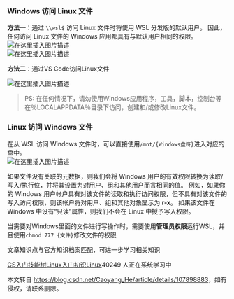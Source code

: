  

### Windows 访问 Linux 文件

**方法一**：通过 `\\wsl$` 访问 Linux 文件时将使用 WSL 分发版的默认用户。 因此，任何访问 Linux 文件的 Windows 应用都具有与默认用户相同的权限。  
![在这里插入图片描述](https://img-blog.csdnimg.cn/20200809195209271.png?x-oss-process=image/watermark,type_ZmFuZ3poZW5naGVpdGk,shadow_10,text_aHR0cHM6Ly9ibG9nLmNzZG4ubmV0L0Nhb3lhbmdfSGU=,size_16,color_FFFFFF,t_70)  
![在这里插入图片描述](https://img-blog.csdnimg.cn/20200809195236629.png?x-oss-process=image/watermark,type_ZmFuZ3poZW5naGVpdGk,shadow_10,text_aHR0cHM6Ly9ibG9nLmNzZG4ubmV0L0Nhb3lhbmdfSGU=,size_16,color_FFFFFF,t_70)

**方法二**：通过VS Code访问Linux文件

![在这里插入图片描述](https://img-blog.csdnimg.cn/20200809195524622.png?x-oss-process=image/watermark,type_ZmFuZ3poZW5naGVpdGk,shadow_10,text_aHR0cHM6Ly9ibG9nLmNzZG4ubmV0L0Nhb3lhbmdfSGU=,size_16,color_FFFFFF,t_70)

> PS: 在任何情况下，请勿使用Windows应用程序，工具，脚本，控制台等在％LOCALAPPDATA％目录下访问，创建和/或修改Linux文件。

### Linux 访问 Windows 文件

在从 WSL 访问 Windows 文件时，可以直接使用`/mnt/{Windows盘符}`进入对应的盘中。  
![在这里插入图片描述](https://img-blog.csdnimg.cn/20200809195120235.png?x-oss-process=image/watermark,type_ZmFuZ3poZW5naGVpdGk,shadow_10,text_aHR0cHM6Ly9ibG9nLmNzZG4ubmV0L0Nhb3lhbmdfSGU=,size_16,color_FFFFFF,t_70)

如果文件没有关联的元数据，则我们会将 Windows 用户的有效权限转换为读取/写入/执行位，并将其设置为对用户、组和其他用户而言相同的值。 例如，如果你的 Windows 用户帐户具有对该文件的读取和执行访问权限，但不具有对该文件的写入访问权限，则该帐户将对用户、组和其他对象显示为 **r-x**。 如果该文件在 Windows 中设有“只读”属性，则我们不会在 Linux 中授予写入权限。

当需要对Windows里面的文件进行写操作时，需要使用**管理员权限**运行WSL，并且使用`chmod 777 {文件}`修改文件的权限

 

文章知识点与官方知识档案匹配，可进一步学习相关知识

[CS入门技能树](https://edu.csdn.net/skill/gml/gml-1c31834f07b04bcc9c5dff5baaa6680c?utm_source=csdn_ai_skill_tree_blog)[Linux入门](https://edu.csdn.net/skill/gml/gml-1c31834f07b04bcc9c5dff5baaa6680c?utm_source=csdn_ai_skill_tree_blog)[初识Linux](https://edu.csdn.net/skill/gml/gml-1c31834f07b04bcc9c5dff5baaa6680c?utm_source=csdn_ai_skill_tree_blog)40249 人正在系统学习中

本文转自 <https://blog.csdn.net/Caoyang_He/article/details/107898883>，如有侵权，请联系删除。